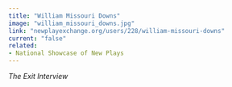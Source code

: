 ```yaml
---
title: "William Missouri Downs"
image: "william_missouri_downs.jpg"
link: "newplayexchange.org/users/228/william-missouri-downs"
current: "false"
related:
- National Showcase of New Plays
---
```


*The Exit Interview*
